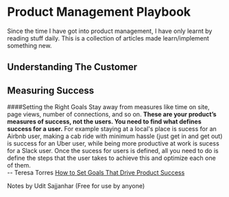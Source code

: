 # Product Management Playbook 
Since the time I have got into product management, I have only learnt by reading stuff daily. This is a collection of articles made learn/implement something new. 

## Understanding The Customer 

## Measuring Success 

####Setting the Right Goals
Stay away from measures like time on site, page views, number of connections, and so on. **These are your product’s measures of success, not the users. You need to find what defines success for a user.** For example staying at a local's place is sucess for an Airbnb user, making a cab ride with minimum hassle (just get in and get out) is success for an Uber user, while being more productive at work is sucess for a Slack user. Once the sucess for users is defined, all you need to do is define the steps that the user takes to achieve this and optimize each one of them.   
-- Teresa Torres [How to Set Goals That Drive Product Success](http://www.producttalk.org/2014/01/how-to-set-goals-that-drive-product-success/)   
   
  
  






Notes by Udit Sajjanhar (Free for use by anyone)
